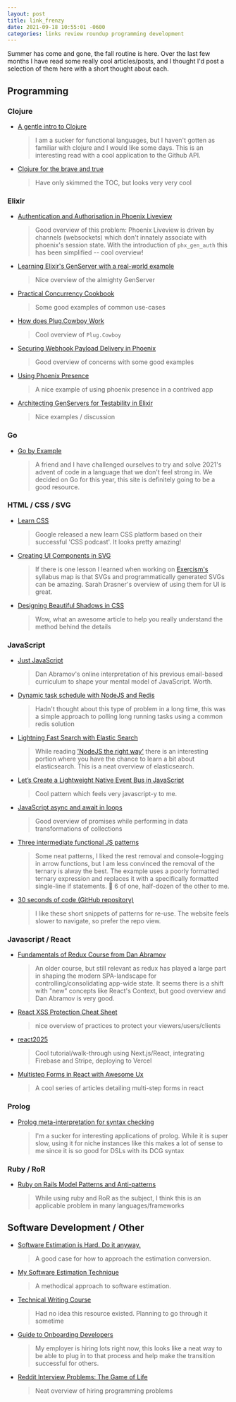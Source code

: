 ```yaml
---
layout: post
title: link_frenzy
date: 2021-09-18 10:55:01 -0600
categories: links review roundup programming development
---
```


Summer has come and gone, the fall routine is here. Over the last few months I have read some really cool articles/posts, and I thought I'd post a selection of them here with a short thought about each.

## Programming

### Clojure

- [A gentle intro to Clojure](https://towardsdatascience.com/a-gentle-intro-to-clojure-ad6c6802babe)
  > I am a sucker for functional languages, but I haven't gotten as familiar with clojure and I would like some days. This is an interesting read with a cool application to the Github API.
- [Clojure for the brave and true](https://www.braveclojure.com/clojure-for-the-brave-and-true/)
  > Have only skimmed the TOC, but looks very very cool

### Elixir

- [Authentication and Authorisation in Phoenix Liveview](https://www.leanpanda.com/blog/authentication-and-authorisation-in-phoenix-liveview/)
  > Good overview of this problem: Phoenix Liveview is driven by channels (websockets) which don't innately associate with phoenix's session state. With the introduction of `phx_gen_auth` this has been simplified -- cool overview!
- [Learning Elixir's GenServer with a real-world example](https://papercups.io/blog/genserver)
  > Nice overview of the almighty GenServer
- [Practical Concurrency Cookbook](https://functional.works-hub.com/learn/elixir-practical-concurrency-3794f?utm_source=reddit&utm_medium=affiliates&utm_campaign=functionalworks-blog-post)
  > Some good examples of common use-cases
- [How does Plug.Cowboy Work](https://www.charta.dev/tours/plug_cowboy)
  > Cool overview of `Plug.Cowboy`
- [Securing Webhook Payload Delivery in Phoenix](https://elixirfocus.com/posts/securing-webhook-payload-delivery-in-phoenix/)
  > Good overview of concerns with some good examples
- [Using Phoenix Presence](https://whatdidilearn.info/2018/03/11/using-phoenix-presence.html)
  > A nice example of using phoenix presence in a contrived app
- [Architecting GenServers for Testability in Elixir](https://tylerayoung.com/2021/09/12/architecting-genservers-for-testability/)
  > Nice examples / discussion

### Go

- [Go by Example](https://gobyexample.com/)
  > A friend and I have challenged ourselves to try and solve 2021's advent of code in a language that we don't feel strong in. We decided on Go for this year, this site is definitely going to be a good resource.

### HTML / CSS / SVG

- [Learn CSS](https://web.dev/learn/css/)
  > Google released a new learn CSS platform based on their successful 'CSS podcast'. It looks pretty amazing!
- [Creating UI Components in SVG](https://css-tricks.com/creating-ui-components-in-svg/)
  > If there is one lesson I learned when working on [Exercism's](https://exercism.org) syllabus map is that SVGs and programmatically generated SVGs can be amazing. Sarah Drasner's overview of using them for UI is great.
- [Designing Beautiful Shadows in CSS](https://www.joshwcomeau.com/css/designing-shadows/)
  > Wow, what an awesome article to help you really understand the method behind the details

### JavaScript

- [Just JavaScript](https://justjavascript.com/)
  > Dan Abramov's online interpretation of his previous email-based curriculum to shape your mental model of JavaScript. Worth.
- [Dynamic task schedule with NodeJS and Redis](hhttps://medium.com/yudiz-solutions/dynamic-task-scheduling-with-redis-and-nodejs-7b63782c78cc)
  > Hadn't thought about this type of problem in a long time, this was a simple approach to polling long running tasks using a common redis solution
- [Lightning Fast Search with Elastic Search](https://dev.to/webiny/lighting-fast-search-with-elasticsearch-n82)
  > While reading ['NodeJS the right way'](https://pragprog.com/titles/jwnode2/node-js-8-the-right-way/) there is an interesting portion where you have the chance to learn a bit about elasticsearch. This is a neat overview of elasticsearch.
- [Let’s Create a Lightweight Native Event Bus in JavaScript](https://css-tricks.com/lets-create-a-lightweight-native-event-bus-in-javascript/)
  > Cool pattern which feels very javascript-y to me.
- [JavaScript async and await in loops](https://zellwk.com/blog/async-await-in-loops/)
  > Good overview of promises while performing in data transformations of collections
- [Three intermediate functional JS patterns](https://www.intercaetera.com/posts/three-functional-patterns)
  > Some neat patterns, I liked the rest removal and console-logging in arrow functions, but I am less convinced the removal of the ternary is alway the best. The example uses a poorly formatted ternary expression and replaces it with a specifically formatted single-line if statements. 🤷 6 of one, half-dozen of the other to me.
- [30 seconds of code (GitHub repository)](https://github.com/30-seconds/30-seconds-of-code/tree/master/snippets)
  > I like these short snippets of patterns for re-use. The website feels slower to navigate, so prefer the repo view.

### Javascript / React

- [Fundamentals of Redux Course from Dan Abramov](https://egghead.io/courses/fundamentals-of-redux-course-from-dan-abramov-bd5cc867)
  > An older course, but still relevant as redux has played a large part in shaping the modern SPA-landscape for controlling/consolidating app-wide state. It seems there is a shift with "new" concepts like React's Context, but good overview and Dan Abramov is very good.
- [React XSS Protection Cheat Sheet](https://lolware.net/blog/react-xss-protection-cheat-sheet/)
  > nice overview of practices to protect your viewers/users/clients
- [react2025](https://react2025.com/)
  > Cool tutorial/walk-through using Next.js/React, integrating Firebase and Stripe, deploying to Vercel
- [Multistep Forms in React with Awesome Ux](https://andyfry.co/multi-step-form-intro/)
  > A cool series of articles detailing multi-step forms in react

### Prolog

- [Prolog meta-interpretation for syntax checking](https://blog.terminusdb.com/prolog-meta-interpretation-for-syntax-checking)
  > I'm a sucker for interesting applications of prolog. While it is super slow, using it for niche instances like this makes a lot of sense to me since it is so good for DSLs with its DCG syntax

### Ruby / RoR

- [Ruby on Rails Model Patterns and Anti-patterns](https://blog.appsignal.com/2020/11/18/rails-model-patterns-and-anti-patterns.html)
  > While using ruby and RoR as the subject, I think this is an applicable problem in many languages/frameworks

## Software Development / Other

- [Software Estimation is Hard. Do it anyway.](https://jacobian.org/2021/may/20/estimation/)
  > A good case for how to approach the estimation conversion.
- [My Software Estimation Technique](https://jacobian.org/2021/may/25/my-estimation-technique/)
  > A methodical approach to software estimation.
- [Technical Writing Course](https://developers.google.com/tech-writing)
  > Had no idea this resource existed. Planning to go through it sometime
- [Guide to Onboarding Developers](https://codesubmit.io/blog/guide-to-onboarding-developers/)
  > My employer is hiring lots right now, this looks like a neat way to be able to plug in to that process and help make the transition successful for others.
- [Reddit Interview Problems: The Game of Life](https://alexgolec.dev/reddit-interview-problems-the-game-of-life/)
  > Neat overview of hiring programming problems
